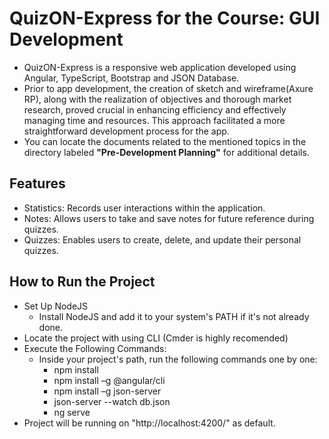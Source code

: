 # QuizON-Express for the Course: GUI Development
- QuizON-Express is a responsive web application developed using Angular, TypeScript, Bootstrap and JSON Database.
- Prior to app development, the creation of sketch and wireframe(Axure RP), along with the realization of objectives and thorough market research, proved crucial in enhancing efficiency and effectively managing time and resources. This approach facilitated a more straightforward development process for the app.
- You can locate the documents related to the mentioned topics in the directory labeled **"Pre-Development Planning"** for additional details.


## Features
- Statistics: Records user interactions within the application.
- Notes: Allows users to take and save notes for future reference during quizzes.
- Quizzes: Enables users to create, delete, and update their personal quizzes.



## How to Run the Project

- Set Up NodeJS
	- Install NodeJS and add it to your system's PATH if it's not already done.
- Locate the project with using CLI (Cmder is highly recomended)
- Execute the Following Commands:
  - Inside your project's path, run the following commands one by one:
      - npm install
      - npm install –g @angular/cli
      - npm install –g json-server
      - json-server --watch db.json
      - ng serve
- Project will be running on "http://localhost:4200/" as default.
